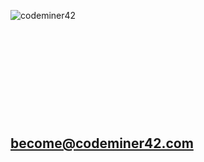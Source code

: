<!-- .slide: data-background="../img/code-nh-view.jpg" -->

![codeminer42][code-logo] <!-- .element: class="no-border no-background" -->

<p>&nbsp;</p>
<p>&nbsp;</p>
<p>&nbsp;</p>
<p>&nbsp;</p>
<p>&nbsp;</p>

## [become@codeminer42.com][code-become] <!-- .element: class="to-lowercase" -->

[code-logo]: ../img/codeminer42-main.png
[code-become]: mailto:become@codeminer42.com
